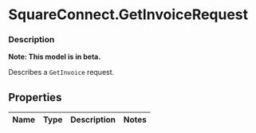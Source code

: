 # SquareConnect.GetInvoiceRequest

### Description
**Note: This model is in beta.**

Describes a `GetInvoice` request.

## Properties
Name | Type | Description | Notes
------------ | ------------- | ------------- | -------------


